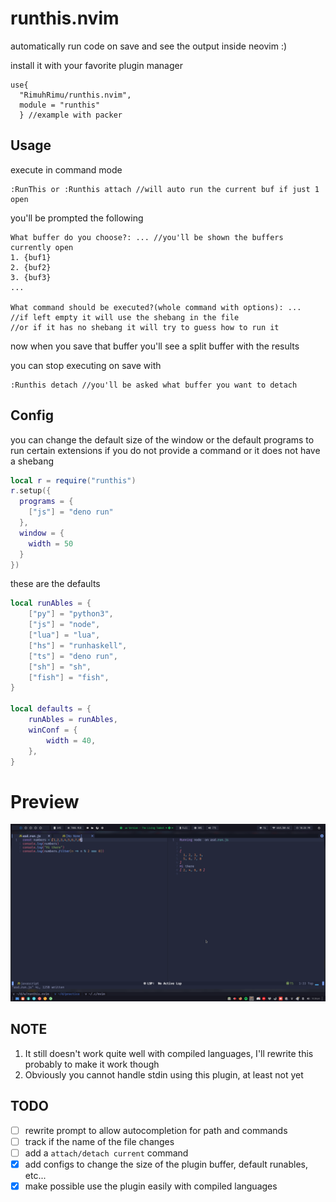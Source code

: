# runthis.nvim
automatically run code on save and see the output inside neovim :)

install it with your favorite plugin manager
```
use{
  "RimuhRimu/runthis.nvim",
  module = "runthis"
  } //example with packer
```

## Usage
execute in command mode
```
:RunThis or :Runthis attach //will auto run the current buf if just 1 open
```

you'll be prompted the following

```
What buffer do you choose?: ... //you'll be shown the buffers currently open
1. {buf1}
2. {buf2}
3. {buf3}
...

What command should be executed?(whole command with options): ... 
//if left empty it will use the shebang in the file
//or if it has no shebang it will try to guess how to run it
```
now when you save that buffer you'll see a split buffer with the results

you can stop executing on save with
```
:Runthis detach //you'll be asked what buffer you want to detach
```

## Config

you can change the default size of the window or the default programs to run certain
extensions if you do not provide a command or it does not have a shebang

```lua
local r = require("runthis")
r.setup({
  programs = {
    ["js"] = "deno run"
  },
  window = {
    width = 50
  }
})
```

these are the defaults

```lua
local runAbles = {
	["py"] = "python3",
	["js"] = "node",
	["lua"] = "lua",
	["hs"] = "runhaskell",
	["ts"] = "deno run",
	["sh"] = "sh",
	["fish"] = "fish",
}

local defaults = {
	runAbles = runAbles,
	winConf = {
		width = 40,
	},
}
```

# Preview

![sh1](./screenshots/sh1.png) 

## NOTE

1. It still doesn't work quite well with compiled languages, I'll rewrite this probably to make it work though
2. Obviously you cannot handle stdin using this plugin, at least not yet

## TODO

- [ ] rewrite prompt to allow autocompletion for path and commands
- [ ] track if the name of the file changes
- [ ] add a `attach/detach current` command
- [x] add configs to change the size of the plugin buffer, default runables, etc...
- [x] make possible use the plugin easily with compiled languages
